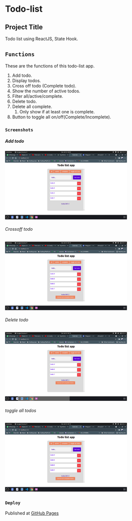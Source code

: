 # Todo-list

## Project Title

Todo list using ReactJS, State Hook.

## `Functions`

These are the functions of this todo-list app.

1. Add todo.
2. Display todos.
3. Cross off todo (Complete todo).
4. Show the number of active todos.
5. Filter all/active/complete.
6. Delete todo.
7. Delete all complete.
   1. Only show if at least one is complete.
8. Button to toggle all on/off(Complete/Incomplete).

### `Screenshots`

##### Add todo

<img src="/Screenshots/add.png" width="400"/>

###### Crossoff todo

<img src="/Screenshots/crossoff.png" width="400"/>

###### Delete todo

<img src="/Screenshots/delete.png" width="400"/>

###### toggle all todos

<img src="/Screenshots/toggle.png" width="400"/>

### `Deploy`

Published at [GitHub Pages](https://afroz23.github.io/Todo-App)
